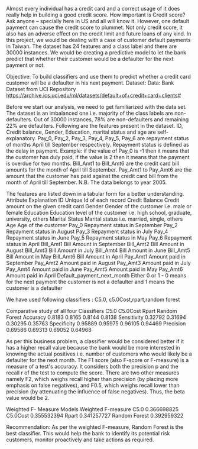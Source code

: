 Almost every individual has a credit card and a correct usage of it does really help in building a good credit score. 
How important is Credit score? Ask anyone – specially here in US and all will know it. However, one default payment 
can cause the credit score to plummet. Not only credit score, it also has an adverse effect on the credit limit and 
future loans of any kind.
In this project, we would be dealing with a case of customer default payments in Taiwan. The dataset has 24 features and 
a class label and there are 30000 instances. We would be creating a predictive model to let the bank predict that whether 
their customer would be a defaulter for the next payment or not.

Objective: To build classifiers and use them to predict whether a credit card customer will be a defaulter in his next payment. 
Dataset: Data: Bank Dataset from UCI Repository https://archive.ics.uci.edu/ml/datasets/default+of+credit+card+clients#

Before we start our analysis, we need to get familiarized with the data set. The dataset is an imbalanced one i.e. majority of the class labels are non-defaulters. Out of 30000 instances, 78% are non-defaulters and remaining 22% are defaulters. 
Following are the features present in the dataset. ID, Credit balance, Gender, Education, marital status and age are self-explanatory. Pay_0, Pay_2, Pay_3, Pay_4, Pay_5, Pay_6 are repayment status of months April till September respectively. Repayment status is defined as the delay in payment. Example: if the value of Pay_0 is -1 then it means that the customer has duly paid, if the value is 2 then it means that the payment is overdue for two months. Bill_Amt1 to Bill_Amt6 are the credit card bill amounts for the month of April till September. Pay_Amt1 to Pay_Amt6 are the amount that the customer has paid against the credit card bill from the month of April till September. 
N.B. The data belongs to year 2005.

The features are listed down in a tabular form for a better understanding.
Attribute	          Explanation
ID	                Unique Id of each record
Credit Balance	        Credit amount on the given credit card
Gender	                Gender of the customer i.e. male or female
Education	        Education level of the customer i.e. high school, graduate, university, others
Marital Status	        Marital status i.e. married, single, others
Age	                Age of the customer
Pay_0	                Repayment status in September
Pay_2	                Repayment status in August
Pay_3              	Repayment status in July
Pay_4	                Repayment status in June
Pay_5	                Repayment status in May
Pay_6	                Repayment status in April
Bill_Amt1	        Bill Amount in September
Bill_Amt2	        Bill Amount in August
Bill_Amt3	        Bill Amount in July
Bill_Amt4	        Bill Amount in June
Bill_Amt5	        Bill Amount in May
Bill_Amt6	        Bill Amount in April
Pay_Amt1	        Amount paid in September
Pay_Amt2	        Amount paid in August
Pay_Amt3	        Amount paid in July
Pay_Amt4	        Amount paid in June
Pay_Amt5	        Amount paid in May
Pay_Amt6	        Amount paid in April
Default_payment_next_month	Either 0 or 1 -  0 means for the next payment the customer is not a defaulter and 1 means the customer is a defaulter

We have used following classifiers : C5.0, c5.0Cost,rpart,random forest

Comparative study of all four Classifiers
	            C5.0	    C5.0Cost	    Rpart	  Random Forest
Accuracy	    0.8183	   0.8165	      0.8144	   0.8138
Sensitivity	  0.32792	   0.31694	    0.30295  	 0.35763
Specificity	  0.95889	   0.95975	    0.96105	   0.94469
Precision	    0.69586	   0.69313	    0.69052	   0.64968

As per this business problem, a classifier would be considered better if it has a higher recall value because the bank would be more interested in knowing the actual positives i.e. number of customers who would likely be a defaulter for the next month.
The F1 score (also F-score or F-measure) is a measure of a test's accuracy. It considers both the precision p and the recall r of the test to compute the score. There are two other measures namely F2, which weighs recall higher than precision (by placing more emphasis on false negatives), and F0.5, which weighs recall lower than precision (by attenuating the influence of false negatives).
Thus, the beta value would be 2.

Weighted F- Measure
Models	    Weighted F-measure
C5.0	        0.366698825
C5.0Cost	0.355532394
Rpart    	0.341257727
Random Forest	0.392959322

Recommendation: As per the weighted F-measure, Random Forest is the best classifier.  This would help the bank to identify its potential risk customers, monitor proactively and take actions as required.



                                      



